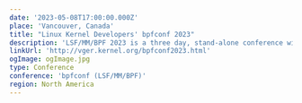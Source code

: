 ```yaml
---
date: '2023-05-08T17:00:00.000Z'
place: 'Vancouver, Canada'
title: "Linux Kernel Developers' bpfconf 2023"
description: 'LSF/MM/BPF 2023 is a three day, stand-alone conference with four subsystem-specific tracks, cross-track discussions, as well as BoF and hacking sessions.'
linkUrl: 'http://vger.kernel.org/bpfconf2023.html'
ogImage: ogImage.jpg
type: Conference
conference: 'bpfconf (LSF/MM/BPF)'
region: North America
---
```

